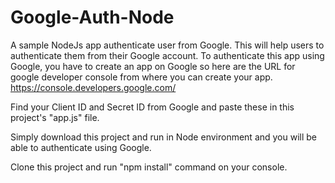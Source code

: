 # Google-Auth-Node
A sample NodeJs app authenticate user from Google. This will help users to authenticate them from their Google account.
To authenticate this app using Google, you have to create an app on Google so here are the URL for google developer console from where you can create your app. https://console.developers.google.com/

Find your Client ID and Secret ID from Google and paste these in this project's "app.js" file.

Simply download this project and run in Node environment and you will be able to authenticate using Google.

Clone this project and run "npm install" command on your console.
